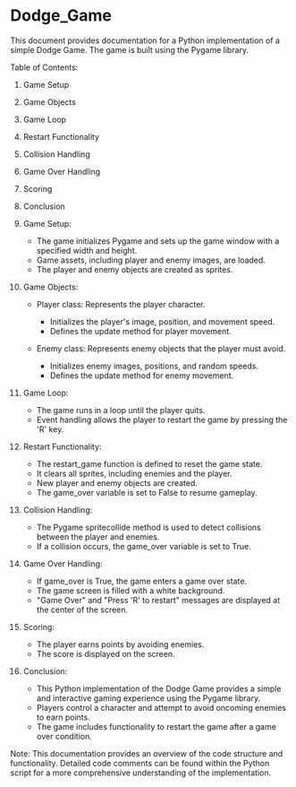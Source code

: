 # Dodge_Game
This document provides documentation for a Python implementation of a simple Dodge Game. The game is built using the Pygame library.




Table of Contents:
1. Game Setup
2. Game Objects
3. Game Loop
4. Restart Functionality
5. Collision Handling
6. Game Over Handling
7. Scoring
8. Conclusion

1. Game Setup:
   - The game initializes Pygame and sets up the game window with a specified width and height.
   - Game assets, including player and enemy images, are loaded.
   - The player and enemy objects are created as sprites.

2. Game Objects:
   - Player class: Represents the player character.
     - Initializes the player's image, position, and movement speed.
     - Defines the update method for player movement.

   - Enemy class: Represents enemy objects that the player must avoid.
     - Initializes enemy images, positions, and random speeds.
     - Defines the update method for enemy movement.

3. Game Loop:
   - The game runs in a loop until the player quits.
   - Event handling allows the player to restart the game by pressing the 'R' key.

4. Restart Functionality:
   - The restart_game function is defined to reset the game state.
   - It clears all sprites, including enemies and the player.
   - New player and enemy objects are created.
   - The game_over variable is set to False to resume gameplay.

5. Collision Handling:
   - The Pygame spritecollide method is used to detect collisions between the player and enemies.
   - If a collision occurs, the game_over variable is set to True.

6. Game Over Handling:
   - If game_over is True, the game enters a game over state.
   - The game screen is filled with a white background.
   - "Game Over" and "Press 'R' to restart" messages are displayed at the center of the screen.

7. Scoring:
   - The player earns points by avoiding enemies.
   - The score is displayed on the screen.

8. Conclusion:
   - This Python implementation of the Dodge Game provides a simple and interactive gaming experience using the Pygame library.
   - Players control a character and attempt to avoid oncoming enemies to earn points.
   - The game includes functionality to restart the game after a game over condition.

Note: This documentation provides an overview of the code structure and functionality. Detailed code comments can be found within the Python script for a more comprehensive understanding of the implementation.


